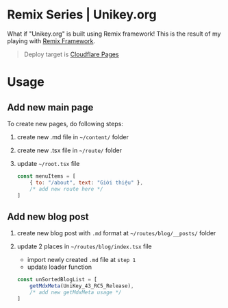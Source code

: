 # Remix Series | Unikey.org

What if "Unikey.org" is built using Remix framework! This is the result of my playing with [Remix Framework](https://remix.run).

> Deploy target is [Cloudflare Pages](https://pages.cloudflare.com/)

# Usage

## Add new main page

To create new pages, do following steps:

1. create new .md file in `~/content/` folder
2. create new .tsx file in `~/route/` folder
3. update `~/root.tsx` file

	```js
	const menuItems = [
		{ to: "/about", text: "Giới thiệu" },
		/* add new route here */
	]
	```

## Add new blog post

1. create new blog post with `.md` format at `~/routes/blog/__posts/` folder
2. update 2 places in `~/routes/blog/index.tsx` file
   * import newly created `.md` file at `step 1`
   * update loader function

	```js
	const unSortedBlogList = [
		getMdxMeta(UniKey_43_RC5_Release),
		/* add new getMdxMeta usage */
	]
	```
